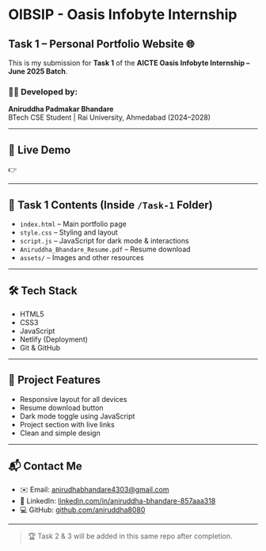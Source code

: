 # OIBSIP - Oasis Infobyte Internship

## Task 1 – Personal Portfolio Website 🌐

This is my submission for **Task 1** of the **AICTE Oasis Infobyte Internship – June 2025 Batch**.

### 👨‍💻 Developed by:
**Aniruddha Padmakar Bhandare**  
BTech CSE Student | Rai University, Ahmedabad (2024–2028)

---

## 🔗 Live Demo
👉 

---

## 📂 Task 1 Contents (Inside `/Task-1` Folder)

- `index.html` – Main portfolio page  
- `style.css` – Styling and layout  
- `script.js` – JavaScript for dark mode & interactions  
- `Aniruddha_Bhandare_Resume.pdf` – Resume download  
- `assets/` – Images and other resources  

---

## 🛠️ Tech Stack

- HTML5  
- CSS3  
- JavaScript  
- Netlify (Deployment)  
- Git & GitHub

---

## 📸 Project Features

- Responsive layout for all devices  
- Resume download button  
- Dark mode toggle using JavaScript  
- Project section with live links  
- Clean and simple design

---

## 📬 Contact Me

- ✉️ Email: anirudhabhandare4303@gmail.com 
- 🔗 LinkedIn: [linkedin.com/in/aniruddha-bhandare-857aaa318](https://www.linkedin.com/in/aniruddha-bhandare-857aaa318)  
- 💻 GitHub: [github.com/aniruddha8080](https://github.com/aniruddha8080)

---

> 🏆 Task 2 & 3 will be added in this same repo after completion.
